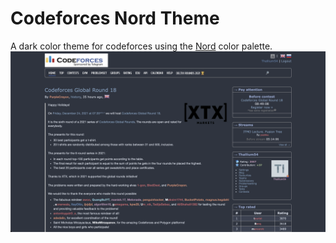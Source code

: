 # Codeforces Nord Theme

A dark color theme for codeforces using the [Nord](https://www.nordtheme.com/) color palette.
![](demo.png)